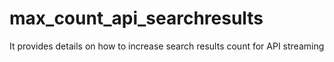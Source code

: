 # max_count_api_searchresults
It provides details on how to increase search results count for API streaming
